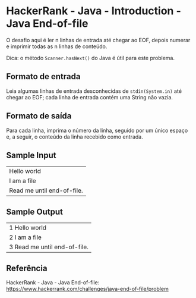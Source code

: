# HackerRank - Java - Introduction - Java End-of-file
O desafio aqui é ler n linhas de entrada até chegar ao EOF, depois numerar e imprimir todas as n linhas de conteúdo.

Dica: o método `Scanner.hasNext()` do Java é útil para este problema.


## Formato de entrada
Leia algumas linhas de entrada desconhecidas de `stdin(System.in)` até chegar ao EOF;
cada linha de entrada contém uma String não vazia.


## Formato de saída
Para cada linha, imprima o número da linha, seguido por um único espaço e, a seguir, o conteúdo da linha recebido como entrada.


## Sample Input
|                            |
|----------------------------|
| Hello world                |
| I am a file                |
| Read me until end-of-file. |


## Sample Output
|                              |
|------------------------------|
| 1 Hello world                |
| 2 I am a file                |
| 3 Read me until end-of-file. |


## Referência
HackerRank - Java - Java End-of-file:
https://www.hackerrank.com/challenges/java-end-of-file/problem